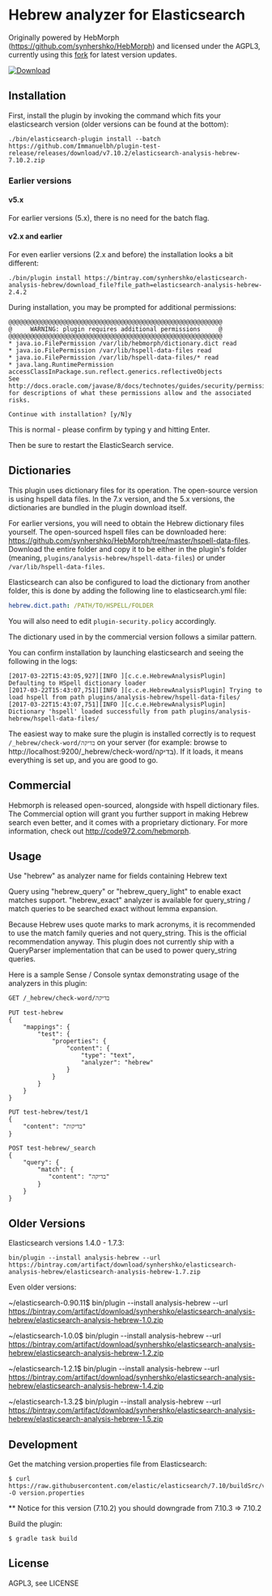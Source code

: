 # Hebrew analyzer for Elasticsearch

Originally powered by HebMorph (https://github.com/synhershko/HebMorph) and licensed under the AGPL3, currently using this [fork](https://github.com/Immanuelbh/HebMorph) for latest version updates.

[![Download](https://img.shields.io/badge/Download-7.10.2-blue) ](https://github.com/Immanuelbh/plugin-test-release/releases/download/v7.10.2/elasticsearch-analysis-hebrew-7.10.2.zip)

## Installation

First, install the plugin by invoking the command which fits your elasticsearch version (older versions can be found at the bottom):

```shell
./bin/elasticsearch-plugin install --batch https://github.com/Immanuelbh/plugin-test-release/releases/download/v7.10.2/elasticsearch-analysis-hebrew-7.10.2.zip
```

### Earlier versions
#### v5.x
For earlier versions (5.x), there is no need for the batch flag.

#### v2.x and earlier
For even earlier versions (2.x and before) the installation looks a bit different:
```shell
./bin/plugin install https://bintray.com/synhershko/elasticsearch-analysis-hebrew/download_file?file_path=elasticsearch-analysis-hebrew-2.4.2
```

During installation, you may be prompted for additional permissions:

```shell
@@@@@@@@@@@@@@@@@@@@@@@@@@@@@@@@@@@@@@@@@@@@@@@@@@@@@@@@@@@
@     WARNING: plugin requires additional permissions     @
@@@@@@@@@@@@@@@@@@@@@@@@@@@@@@@@@@@@@@@@@@@@@@@@@@@@@@@@@@@
* java.io.FilePermission /var/lib/hebmorph/dictionary.dict read
* java.io.FilePermission /var/lib/hspell-data-files read
* java.io.FilePermission /var/lib/hspell-data-files/* read
* java.lang.RuntimePermission accessClassInPackage.sun.reflect.generics.reflectiveObjects
See http://docs.oracle.com/javase/8/docs/technotes/guides/security/permissions.html
for descriptions of what these permissions allow and the associated risks.

Continue with installation? [y/N]y
```

This is normal - please confirm by typing y and hitting Enter.

Then be sure to restart the ElasticSearch service.

## Dictionaries

This plugin uses dictionary files for its operation. The open-source version is using hspell data files. In the 7.x version, and the 5.x versions, the dictionaries are bundled in the plugin download itself.

For earlier versions, you will need to obtain the Hebrew dictionary files yourself. The open-sourced hspell files can be downloaded here: https://github.com/synhershko/HebMorph/tree/master/hspell-data-files. Download the entire folder and copy it to be either in the plugin's folder (meaning, `plugins/analysis-hebrew/hspell-data-files`) or under `/var/lib/hspell-data-files`.

Elasticsearch can also be configured to load the dictionary from another folder, this is done by adding the following line to elasticsearch.yml file:

```yml
hebrew.dict.path: /PATH/TO/HSPELL/FOLDER
```

You will also need to edit `plugin-security.policy` accordingly.

The dictionary used in by the commercial version follows a similar pattern.

You can confirm installation by launching elasticsearch and seeing the following in the logs:

```shell
[2017-03-22T15:43:05,927][INFO ][c.c.e.HebrewAnalysisPlugin] Defaulting to HSpell dictionary loader
[2017-03-22T15:43:07,751][INFO ][c.c.e.HebrewAnalysisPlugin] Trying to load hspell from path plugins/analysis-hebrew/hspell-data-files/
[2017-03-22T15:43:07,751][INFO ][c.c.e.HebrewAnalysisPlugin] Dictionary 'hspell' loaded successfully from path plugins/analysis-hebrew/hspell-data-files/
```

The easiest way to make sure the plugin is installed correctly is to request `/_hebrew/check-word/בדיקה` on your server (for example: browse to http://localhost:9200/_hebrew/check-word/בדיקה). If it loads, it means everything is set up, and you are good to go.

## Commercial

Hebmorph is released open-sourced, alongside with hspell dictionary files. The Commercial option will grant you further support in making Hebrew search even better, and it comes with a proprietary dictionary. For more information, check out http://code972.com/hebmorph.

## Usage

Use "hebrew" as analyzer name for fields containing Hebrew text

Query using "hebrew_query" or "hebrew_query_light" to enable exact matches support. "hebrew_exact" analyzer is available for query_string / match queries to be searched exact without lemma expansion.

Because Hebrew uses quote marks to mark acronyms, it is recommended to use the match family queries and not query_string. This is the official recommendation anyway. This plugin does not currently ship with a QueryParser implementation that can be used to power query_string queries.

Here is a sample Sense / Console syntax demonstrating usage of the analyzers in this plugin:

```
GET /_hebrew/check-word/בדיקה

PUT test-hebrew
{
    "mappings": {
        "test": {
            "properties": {
                "content": {
                    "type": "text",
                    "analyzer": "hebrew"
                }
            }
        }
    }
}

PUT test-hebrew/test/1
{
    "content": "בדיקות"
}

POST test-hebrew/_search
{
    "query": {
        "match": {
           "content": "בדיקה"
        }
    }
}
```

## Older Versions

Elasticsearch versions 1.4.0 - 1.7.3:

```shell
bin/plugin --install analysis-hebrew --url https://bintray.com/artifact/download/synhershko/elasticsearch-analysis-hebrew/elasticsearch-analysis-hebrew-1.7.zip
```

Even older versions:

~/elasticsearch-0.90.11$ bin/plugin --install analysis-hebrew --url https://bintray.com/artifact/download/synhershko/elasticsearch-analysis-hebrew/elasticsearch-analysis-hebrew-1.0.zip

~/elasticsearch-1.0.0$ bin/plugin --install analysis-hebrew --url https://bintray.com/artifact/download/synhershko/elasticsearch-analysis-hebrew/elasticsearch-analysis-hebrew-1.2.zip

~/elasticsearch-1.2.1$ bin/plugin --install analysis-hebrew --url https://bintray.com/artifact/download/synhershko/elasticsearch-analysis-hebrew/elasticsearch-analysis-hebrew-1.4.zip

~/elasticsearch-1.3.2$ bin/plugin --install analysis-hebrew --url https://bintray.com/artifact/download/synhershko/elasticsearch-analysis-hebrew/elasticsearch-analysis-hebrew-1.5.zip

## Development
Get the matching version.properties file from Elasticsearch:
```shell
$ curl https://raw.githubusercontent.com/elastic/elasticsearch/7.10/buildSrc/version.properties -O version.properties
```

** Notice for this version (7.10.2) you should downgrade from 7.10.3 => 7.10.2 

Build the plugin:
```shell
$ gradle task build
```

## License

AGPL3, see LICENSE
